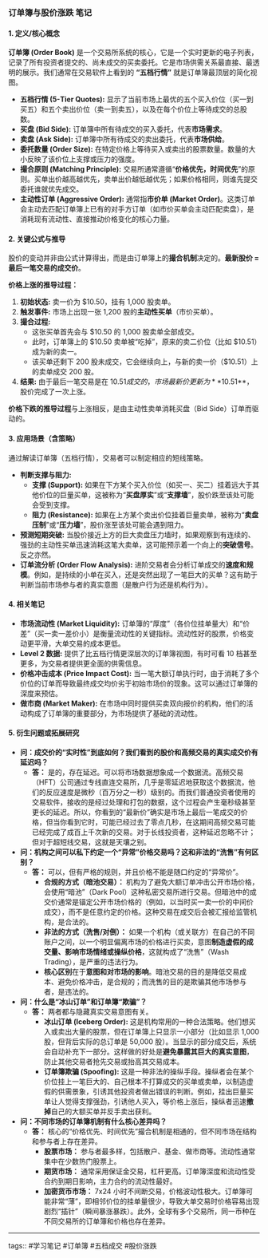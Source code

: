 ### 订单簿与股价涨跌 笔记

#### 1. 定义/核心概念

**订单簿 (Order Book)** 是一个交易所系统的核心，它是一个实时更新的电子列表，记录了所有投资者提交的、尚未成交的买卖委托。它是市场供需关系最直接、最透明的展示。我们通常在交易软件上看到的 **“五档行情”** 就是订单簿最顶层的简化视图。
- **五档行情 (5-Tier Quotes):** 显示了当前市场上最优的五个买入价位（买一到买五）和五个卖出价位（卖一到卖五），以及在每个价位上等待成交的总股数。    
- **买盘 (Bid Side):** 订单簿中所有待成交的买入委托，代表**市场需求**。    
- **卖盘 (Ask Side):** 订单簿中所有待成交的卖出委托，代表**市场供给**。    
- **委托数量 (Order Size):** 在特定价格上等待买入或卖出的股票数量。数量的大小反映了该价位上支撑或压力的强度。    
- **撮合原则 (Matching Principle):** 交易所通常遵循“**价格优先，时间优先**”的原则。买单出价越高越优先，卖单出价越低越优先；如果价格相同，则谁先提交委托谁就优先成交。    
- **主动性订单 (Aggressive Order):** 通常指**市价单 (Market Order)**。这类订单会主动去匹配订单簿上已有的对手方订单（如市价买单会主动匹配卖盘），是消耗现有流动性、直接推动价格变化的核心力量。
    

#### 2. 关键公式与推导

股价的变动并非由公式计算得出，而是由订单簿上的**撮合机制**决定的。**最新股价 = 最后一笔交易的成交价**。

**价格上涨的推导过程：**
1. **初始状态:** 卖一价为 $10.50，挂有 1,000 股卖单。    
2. **触发事件:** 市场上出现一张 1,200 股的**主动性买单**（市价买单）。    
3. **撮合过程:**    
    - 这张买单首先会与 $10.50 的 1,000 股卖单全部成交。        
    - 此时，订单簿上的 $10.50 卖单被“吃掉”，原来的卖二价位（比如 $10.51）成为新的卖一。        
    - 该买单还剩下 200 股未成交，它会继续向上，与新的卖一价（$10.51）上的卖单成交 200 股。
4. **结果:** 由于最后一笔交易是在 $10.51 成交的，市场最新价更新为 **$10.51**，股价完成了一次上涨。
    

**价格下跌的推导过程**与上涨相反，是由主动性卖单消耗买盘（Bid Side）订单而驱动的。

#### 3. 应用场景（含策略）

通过解读订单簿（五档行情），交易者可以制定相应的短线策略。
- **判断支撑与阻力:**    
    - **支撑 (Support):** 如果在下方某个买入价位（如买一、买二）挂着远大于其他价位的巨量买单，这被称为“**买盘厚实**”或“**支撑墙**”，股价跌至该处可能会受到支撑。        
    - **阻力 (Resistance):** 如果在上方某个卖出价位挂着巨量卖单，被称为“**卖盘压制**”或“**压力墙**”，股价涨至该处可能会遇到阻力。        
- **预测短期突破:** 当股价接近上方的巨大卖盘压力墙时，如果观察到有连续的、强劲的主动性买单迅速消耗这笔大卖单，这可能预示着一个向上的**突破信号**。反之亦然。    
- **订单流分析 (Order Flow Analysis):** 进阶交易者会分析订单成交的**速度和规模**。例如，是持续的小单在买入，还是突然出现了一笔巨大的买单？这有助于判断当前市场参与者的真实意图（是散户行为还是机构行为）。
    

#### 4. 相关笔记

- **市场流动性 (Market Liquidity):** 订单簿的“厚度”（各价位挂单量大）和“价差”（买一卖一差价小）是衡量流动性的关键指标。流动性好的股票，价格变动更平滑，大单交易的成本更低。    
- **Level 2 数据:** 提供了比五档行情更深层次的订单簿视图，有时可看 10 档甚至更多，为交易者提供更全面的供需信息。    
- **价格冲击成本 (Price Impact Cost):** 当一笔大额订单执行时，由于消耗了多个价位的订单而导致最终成交均价劣于初始市场价的现象。这可以通过订单簿的深度来预估。    
- **做市商 (Market Maker):** 在市场中同时提供买卖双向报价的机构，他们的活动构成了订单簿的重要部分，为市场提供了基础的流动性。    

#### 5. 衍生问题或拓展研究
- **问：成交价的“实时性”到底如何？我们看到的股价和高频交易的真实成交价有延迟吗？**    
    - **答：** 是的，存在延迟。可以将市场数据想象成一个数据流。高频交易（HFT）公司通过专线直连交易所，几乎是零延迟地获取这个数据流，他们的反应速度是微秒（百万分之一秒）级别的。而我们普通投资者使用的交易软件，接收的是经过处理和打包的数据，这个过程会产生毫秒级甚至更长的延迟。所以，你看到的“最新价”确实是市场上最后一笔成交的价格，但当你看到它时，可能已经过去了零点几秒，在这期间高频交易可能已经完成了成百上千次新的交易。对于长线投资者，这种延迟忽略不计；但对于超短线交易，这就是天壤之别。        
- **问：机构之间可以私下约定一个“异常”价格交易吗？这和非法的“洗售”有何区别？**    
    - **答：** 可以，但有严格的规则，并且价格不能是随口约定的“异常价”。        
        - **合规的方式（暗池交易）：** 机构为了避免大额订单冲击公开市场价格，会使用“暗池”（Dark Pool）这种私密交易所进行交易。但暗池中的成交价通常是锚定公开市场价格的（例如，以当时买一卖一价的中间价成交），而不是任意约定的价格。这种交易在成交后会被汇报给监管机构，是合法的。            
        - **非法的方式（洗售/对倒）：** 如果一个机构（或关联方）在自己的不同账户之间，以一个明显偏离市场的价格进行买卖，意图**制造虚假的成交量、影响市场情绪或操纵价格**，这就构成了“洗售”（Wash Trading），是严重的违法行为。            
        - **核心区别**在于**意图和对市场的影响**。暗池交易的目的是降低交易成本、避免价格冲击，是合规的；而洗售的目的是欺骗其他市场参与者，是违法的。            
- **问：什么是“冰山订单”和订单簿“欺骗”？**    
    - **答：** 两者都与隐藏真实交易意图有关。        
        - **冰山订单 (Iceberg Order):** 这是机构常用的一种合法策略。他们想买入或卖出大量的股票，但在订单簿上只显示一小部分（比如显示 1,000 股，但背后实际的总订单是 50,000 股）。当显示的部分成交后，系统会自动补充下一部分。这样做的好处是**避免暴露其巨大的真实意图**，防止其他交易者抢先交易或抬高其交易成本。            
        - **订单簿欺骗 (Spoofing):** 这是一种非法的操纵手段。操纵者会在某个价位挂上一笔巨大的、自己根本不打算成交的买单或卖单，以制造虚假的供需景象，引诱其他投资者做出错误的判断。例如，挂出巨量买单让人觉得支撑强劲，引诱他人买入，等价格上涨后，操纵者迅速**撤掉**自己的大额买单并反手卖出获利。            
- **问：不同市场的订单簿机制有什么核心差异吗？**    
    - **答：** 核心的“价格优先、时间优先”撮合机制是相通的，但不同市场在结构和参与者上存在差异。        
        - **股票市场：** 参与者最多样，包括散户、基金、做市商等。流动性通常集中在少数热门股票上。            
        - **期货市场：** 通常采用保证金交易，杠杆更高。订单簿深度和流动性受合约到期日影响，主力合约的流动性最好。            
        - **加密货币市场：** 7x24 小时不间断交易，价格波动性极大。订单簿可能非常“薄”，即相邻价位的挂单量很少，导致大单交易时价格容易出现剧烈“插针”（瞬间暴涨暴跌）。此外，全球有多个交易所，同一币种在不同交易所的订单簿和价格也存在差异。
    

---

tags:: #学习笔记 #订单簿 #五档成交 #股价涨跌